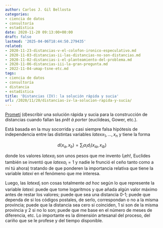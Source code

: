 ```yaml
---
author: Carlos J. Gil Bellosta
categories:
- ciencia de datos
- consultoría
- estadística
date: 2020-11-20 09:13:00+00:00
draft: false
lastmod: '2025-04-06T18:44:50.279435'
related:
- 2020-11-23-distancias-v-el-colofon-ironico-especulativo.md
- 2020-11-03-distancias-ii-las-distancias-no-son-distancias.md
- 2020-11-02-distancias-i-el-planteamiento-del-problema.md
- 2020-11-06-distancias-iii-la-gran-pregunta.md
- 2022-11-04-umap-tsne-etc.md
tags:
- ciencia de datos
- consultoría
- distancia
- estadística
title: 'Distancias (IV): la solución rápida y sucia'
url: /2020/11/20/distancias-iv-la-solucion-rapida-y-sucia/
---
```


[Prometí](https://datanalytics.com/2020/11/06/distancias-iii-la-gran-pregunta/) (d)escribir una solución rápida y sucia para la construcción de distancias cuando fallan las _prêt à porter_ (euclídeas, Gower, etc.).

Está basada en la muy socorrida y casi siempre falsa hipótesis de independencia entre las distintas variables $latex x_1, \dots, x_n$ y tiene la forma

$$ d(x_a, x_b) = \sum_i \alpha_i d_i(x_{ia}, x_{ib})$$

donde los valores $latex \alpha_i$ son unos pesos que me invento (¡eh!, Euclides también se inventó que $latex \alpha_i = 1$ y nadie le frunció el ceño tanto como a mí tú ahora) tratando de que ponderen la importancia relativa que tiene la variable $latex i$ en el fenómeno que me interesa.

Luego, las $latex d_i$ son cosas totalmente _ad hoc_ según lo que represente la variable $latex i$: puede que tome logaritmos y que añada algún valor máximo antes de restar los valores; puede que sea una distancia 0-1; puede que dependa de si los códigos postales, de serlo, correspondan o no a la misma provincia; puede que la distancia sea cero si coinciden, 1 si son de la misma provincia y 2 si no lo son; puede que me base en el número de meses de diferencia, etc. Lo importante es la dimensión artesanal del proceso, del cariño que se le profese y del tiempo disponible.